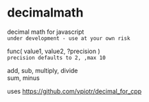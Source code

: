 # decimalmath

decimal math for javascript  
`under development - use at your own risk`

func( value1, value2, ?precision )  
`precision defaults to 2, ,max 10`

add, sub, multiply, divide  
sum, minus

uses https://github.com/vpiotr/decimal_for_cpp